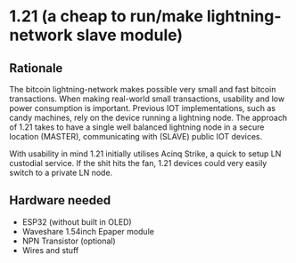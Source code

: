 # 1.21 (a cheap to run/make lightning-network slave module)


## Rationale
The bitcoin lightning-network makes possible very small and fast bitcoin transactions. When making real-world small transactions, usability and low power consumption is important. Previous IOT implementations, such as candy machines, rely on the device running a lightning node. The approach of 1.21 takes to have a single well balanced lightning node in a secure location (MASTER), communicating with (SLAVE) public IOT devices. 

With usability in mind 1.21 initially utilises Acinq Strike, a quick to setup LN custodial service. If the shit hits the fan, 1.21 devices could very easily switch to a private LN node.

## Hardware needed

* ESP32 (without built in OLED)
* Waveshare 1.54inch Epaper module
* NPN Transistor (optional)
* Wires and stuff

